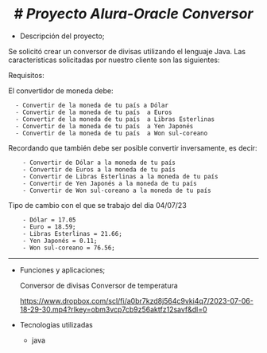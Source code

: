 <h1 align="center"><em> # Proyecto Alura-Oracle Conversor </em></h1>


- Descripción del proyecto;

Se solicitó crear un conversor de divisas utilizando el lenguaje Java. Las características solicitadas por nuestro cliente son las siguientes:

Requisitos:

El convertidor de moneda debe:

      - Convertir de la moneda de tu país a Dólar
      - Convertir de la moneda de tu país  a Euros
      - Convertir de la moneda de tu país  a Libras Esterlinas
      - Convertir de la moneda de tu país  a Yen Japonés
      - Convertir de la moneda de tu país  a Won sul-coreano

Recordando que también debe ser posible convertir inversamente, es decir:

        - Convertir de Dólar a la moneda de tu país
        - Convertir de Euros a la moneda de tu país
        - Convertir de Libras Esterlinas a la moneda de tu país
        - Convertir de Yen Japonés a la moneda de tu país
        - Convertir de Won sul-coreano a la moneda de tu país


Tipo de cambio con el que se trabajo del dia 04/07/23


        - Dólar = 17.05
		- Euro = 18.59;
		- Libras Esterlinas = 21.66;
		- Yen Japonés = 0.11;
		- Won sul-coreano = 76.56;

------------------------------------------------

- Funciones y aplicaciones;

    Conversor de divisas 
    Conversor de temperatura

    https://www.dropbox.com/scl/fi/a0br7kzd8j564c9vki4q7/2023-07-06-18-29-30.mp4?rlkey=obm3vcp7cb9z56aktfz12savf&dl=0
- Tecnologias utilizadas

    - java